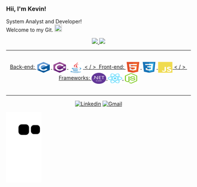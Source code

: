 ### Hii, I'm Kevin!
<p>
  System Analyst and Developer!<br>
  Welcome to my Git. <img height="20" width="20" src="https://cdn.pixabay.com/photo/2017/09/23/16/33/pixel-heart-2779422_1280.png"/>
</p>

<div align="center">
  <a href="https://github.com/KevinVill4">
  <img height="180em" src="https://github-readme-stats.vercel.app/api?username=KevinVill4&show_icons=true&theme=dracula&include_all_commits=true&count_private=true"/>
  <img height="180em" src="https://github-readme-stats.vercel.app/api/top-langs/?username=KevinVill4&layout=compact&langs_count=7&theme=dracula"/>
</div>

<div align="center">
  <hr>
  <div style="display: inline_block ">
    <br>
    <!-- Back-end_start -->
    <span>Back-end: </span>
    <img align="center" alt="Kevin-C" height="30" width="40" src="https://raw.githubusercontent.com/devicons/devicon/1119b9f84c0290e0f0b38982099a2bd027a48bf1/icons/c/c-original.svg">
    <img align="center" alt="Kevin-CSharp" height="30" width="40" src="https://raw.githubusercontent.com/devicons/devicon/1119b9f84c0290e0f0b38982099a2bd027a48bf1/icons/csharp/csharp-original.svg">
    <img align="center" alt="Kevin-Java" height="30" width="40" src="https://raw.githubusercontent.com/devicons/devicon/1119b9f84c0290e0f0b38982099a2bd027a48bf1/icons/java/java-original.svg">
    <!-- Front-end_start -->
    <span> < / >&nbsp Front-end: </span>
    <img align="center" alt="Kevin-HTML" height="30" width="40" src="https://raw.githubusercontent.com/devicons/devicon/master/icons/html5/html5-original.svg"> 
    <img align="center" alt="Kevin-CSS" height="30" width="40" src="https://raw.githubusercontent.com/devicons/devicon/master/icons/css3/css3-original.svg"> 
    <img align="center" alt="Kevin-Js" height="30" width="40" src="https://raw.githubusercontent.com/devicons/devicon/master/icons/javascript/javascript-plain.svg">
    <!-- Framework_start -->
    <span>< / >&nbsp Frameworks: </span>
    <img align="center" alt="Kevin-.NETCore" height="30" width="40" src="https://raw.githubusercontent.com/devicons/devicon/1119b9f84c0290e0f0b38982099a2bd027a48bf1/icons/dotnetcore/dotnetcore-original.svg">
    <img align="center" alt="Kevin-React" height="30" width="40" src="https://raw.githubusercontent.com/devicons/devicon/1119b9f84c0290e0f0b38982099a2bd027a48bf1/icons/react/react-original.svg">
    <img align="center" alt="Kevin-Node.js" height="30" width="40" src="https://raw.githubusercontent.com/devicons/devicon/1119b9f84c0290e0f0b38982099a2bd027a48bf1/icons/nodejs/nodejs-original.svg">
  </div>
</div>
  <br>
  <hr>
<div align="center">

[![Linkedin](https://img.shields.io/badge/LinkedIn-0077B5?style=for-the-badge&logo=linkedin&logoColor=white)](https://www.linkedin.com/in/kevin-vill4/)  [![Gmail](https://img.shields.io/badge/Gmail-D14836?style=for-the-badge&logo=gmail&logoColor=white)](mailto:kevin.oliveiravilla@gmail.com)

</div>

  
  
![snake gif](https://github.com/KevinVill4/KevinVill4/blob/output/github-contribution-grid-snake.svg)


